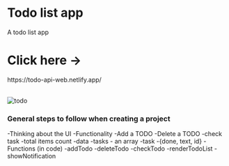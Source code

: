 # Todo list app
A todo list app

<h1> Click here -> </h1>https://todo-api-web.netlify.app/
<br>
<br>


![todo](https://user-images.githubusercontent.com/102253404/236466209-4bda9652-ea9a-4641-92de-b7e7985b5b2c.PNG)

### General steps to follow when creating a project

-Thinking about the UI
-Functionality
    -Add a TODO
    -Delete a TODO
    -check task
    -total items count
-data
    -tasks - an array
    -task -{done, text, id}
-Functions (in code)
    -addTodo
    -deleteTodo
    -checkTodo
    -renderTodoList
    -showNotification

